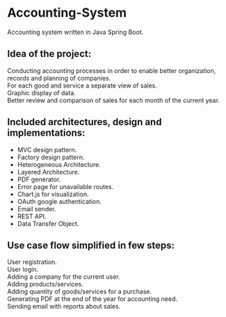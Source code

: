# Accounting-System
 Accounting system written in Java Spring Boot.
## Idea of the project: </br>
Conducting accounting processes in order to enable better organization, records and planning of companies. </br>
For each good and service a separate view of sales. </br>
Graphic display of data. </br>
Better review and comparison of sales for each month of the current year. </br>
## Included architectures, design and implementations: </br>
- MVC design pattern. </br>
- Factory design pattern. </br>
- Heterogeneous Architecture. </br>
- Layered Architecture. </br>
- PDF generator. </br>
- Error page for unavailable routes. </br>
- Chart.js for visualization. </br>
- OАuth google authentication. </br>
- Email sender. </br>
- REST API. </br>
- Data Transfer Object. </br>
## Use case flow simplified in few steps: </br>
User registration. </br>
User login. </br>
Adding a company for the current user. </br>
Adding products/services. </br>
Adding quantity of goods/services for a purchase. </br>
Generating PDF at the end of the year for accounting need. </br>
Sending email with reports about sales.</br>






